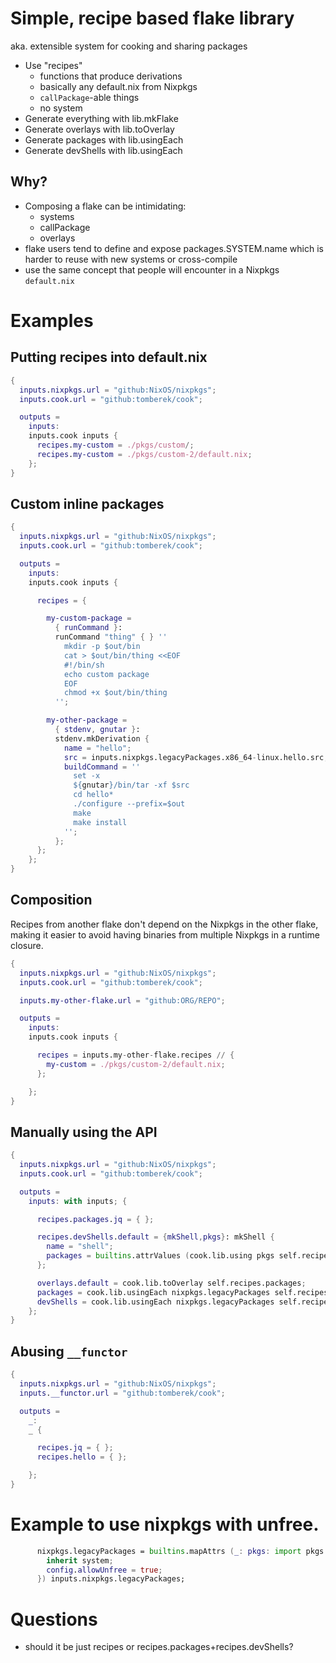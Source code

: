 # Simple, recipe based flake library
aka. extensible system for cooking and sharing packages

- Use "recipes"
    - functions that produce derivations
    - basically any default.nix from Nixpkgs
    - `callPackage`-able things
    - no system
- Generate everything with lib.mkFlake
- Generate overlays with lib.toOverlay
- Generate packages with lib.usingEach
- Generate devShells with lib.usingEach

## Why?
- Composing a flake can be intimidating:
    - systems
    - callPackage
    - overlays
- flake users tend to define and expose packages.SYSTEM.name
  which is harder to reuse with new systems or cross-compile
- use the same concept that people will encounter in a Nixpkgs `default.nix`

# Examples

## Putting recipes into default.nix
```nix
{
  inputs.nixpkgs.url = "github:NixOS/nixpkgs";
  inputs.cook.url = "github:tomberek/cook";

  outputs =
    inputs:
    inputs.cook inputs {
      recipes.my-custom = ./pkgs/custom/;
      recipes.my-custom = ./pkgs/custom-2/default.nix;
    };
}
```


## Custom inline packages
```nix
{
  inputs.nixpkgs.url = "github:NixOS/nixpkgs";
  inputs.cook.url = "github:tomberek/cook";

  outputs =
    inputs:
    inputs.cook inputs {

      recipes = {

        my-custom-package =
          { runCommand }:
          runCommand "thing" { } ''
            mkdir -p $out/bin
            cat > $out/bin/thing <<EOF
            #!/bin/sh
            echo custom package
            EOF
            chmod +x $out/bin/thing
          '';

        my-other-package =
          { stdenv, gnutar }:
          stdenv.mkDerivation {
            name = "hello";
            src = inputs.nixpkgs.legacyPackages.x86_64-linux.hello.src;
            buildCommand = ''
              set -x
              ${gnutar}/bin/tar -xf $src
              cd hello*
              ./configure --prefix=$out
              make
              make install
            '';
          };
      };
    };
}
```

## Composition
Recipes from another flake don't depend on the Nixpkgs in the other flake,
making it easier to avoid having binaries from multiple Nixpkgs in a runtime closure.
```nix
{
  inputs.nixpkgs.url = "github:NixOS/nixpkgs";
  inputs.cook.url = "github:tomberek/cook";

  inputs.my-other-flake.url = "github:ORG/REPO";

  outputs =
    inputs:
    inputs.cook inputs {

      recipes = inputs.my-other-flake.recipes // {
        my-custom = ./pkgs/custom-2/default.nix;
      };

    };
}
```


## Manually using the API
```nix
{
  inputs.nixpkgs.url = "github:NixOS/nixpkgs";
  inputs.cook.url = "github:tomberek/cook";

  outputs =
    inputs: with inputs; {

      recipes.packages.jq = { };

      recipes.devShells.default = {mkShell,pkgs}: mkShell {
        name = "shell";
        packages = builtins.attrValues (cook.lib.using pkgs self.recipes.packages);
      };

      overlays.default = cook.lib.toOverlay self.recipes.packages;
      packages = cook.lib.usingEach nixpkgs.legacyPackages self.recipes.packages;
      devShells = cook.lib.usingEach nixpkgs.legacyPackages self.recipes.devShells;
    };
}
```

## Abusing `__functor`
```nix
{
  inputs.nixpkgs.url = "github:NixOS/nixpkgs";
  inputs.__functor.url = "github:tomberek/cook";

  outputs =
    _:
    _ {

      recipes.jq = { };
      recipes.hello = { };

    };
}
```


# Example to use nixpkgs with unfree.
```nix
      nixpkgs.legacyPackages = builtins.mapAttrs (_: pkgs: import pkgs.path {
        inherit system;
        config.allowUnfree = true;
      }) inputs.nixpkgs.legacyPackages;
```

# Questions
- should it be just recipes or recipes.packages+recipes.devShells?
